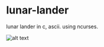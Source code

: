 # lunar-lander
 lunar lander in c, ascii. using ncurses.
 
 ![alt text](https://i.imgur.com/FVmIsq2.png)
